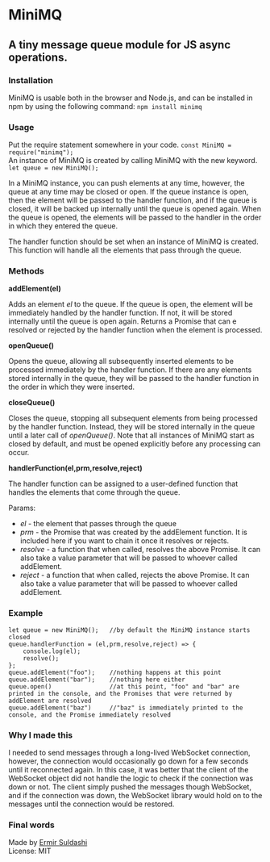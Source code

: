 # MiniMQ

## A tiny message queue module for JS async operations.

### Installation

MiniMQ is usable both in the browser and Node.js, and can be installed in npm by using the following command:
`npm install minimq`

### Usage
Put the require statement somewhere in your code. `const MiniMQ = require("minimq");`  
An instance of MiniMQ is created by calling MiniMQ with the new keyword. `let queue = new MiniMQ();`

In a MiniMQ instance, you can push elements at any time, however, the queue at any time may be closed or open. If the queue instance is open, then the element will be passed to the handler function, and if the queue is closed, it will be backed up internally until the queue is opened again. When the queue is opened, the elements will be passed to the handler in the order in which they entered the queue.

The handler function should be set when an instance of MiniMQ is created. This function will handle all the elements that pass through the queue.

### Methods

**addElement(el)**

Adds an element _el_ to the queue. If the queue is open, the element will be immediately handled by the handler function. If not, it will be stored internally until the queue is open again. Returns a Promise that can e resolved or rejected by the handler function when the element is processed.

**openQueue()**

Opens the queue, allowing all subsequently inserted elements to be processed immediately by the handler function. If there are any elements stored internally in the queue, they will be passed to the handler function in the order in which they were inserted.

**closeQueue()**

Closes the queue, stopping all subsequent elements from being processed by the handler function. Instead, they will be stored internally in the queue until a later call of _openQueue()_. Note that all instances of MiniMQ start as closed by default, and must be opened explicitly before any processing can occur.

**handlerFunction(el,prm,resolve,reject)**

The handler function can be assigned to a user-defined function that handles the elements that come through the queue. 

Params:

* _el_ - the element that passes through the queue
* _prm_ - the Promise that was created by the addElement function. It is included here if you want to chain it once it resolves or rejects.
* _resolve_ - a function that when called, resolves the above Promise. It can also take a value parameter that will be passed to whoever called addElement.
* _reject_ - a function that when called, rejects the above Promise. It can also take a value parameter that will be passed to whoever called addElement.

### Example

```
let queue = new MiniMQ();	//by default the MiniMQ instance starts closed
queue.handlerFunction = (el,prm,resolve,reject) => {
	console.log(el);
	resolve();	
};
queue.addElement("foo");	//nothing happens at this point
queue.addElement("bar");	//nothing here either
queue.open()				//at this point, "foo" and "bar" are printed in the console, and the Promises that were returned by addElement are resolved
queue.addElement("baz")		//"baz" is immediately printed to the console, and the Promise immediately resolved
```

### Why I made this

I needed to send messages through a long-lived WebSocket connection, however, the connection would occasionally go down for a few seconds until it reconnected again. In this case, it was better that the client of the WebSocket object did not handle the logic to check if the connection was down or not. The client simply pushed the messages though WebSocket, and if the connection was down, the WebSocket library would hold on to the messages until the connection would be restored.

### Final words

Made by [Ermir Suldashi](https://suldashi.com)  
License: MIT